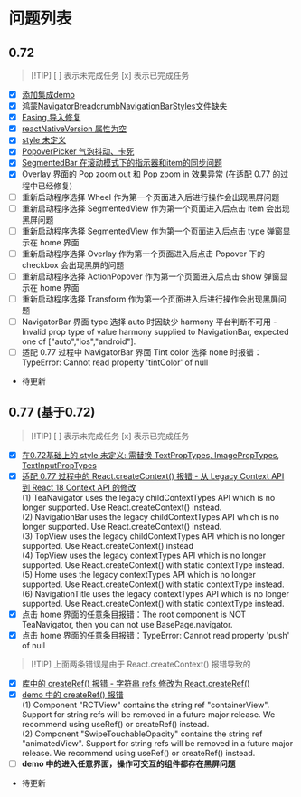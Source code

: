 # 问题列表

## 0.72
> [!TIP] [ ] 表示未完成任务 [x] 表示已完成任务
- [x] [添加集成demo](https://github.com/ChanRui09/teaset_lib_demo/commit/895e03ee017632f3ef500d7178231aa547eb3739)
- [x] [鸿蒙NavigatorBreadcrumbNavigationBarStyles文件缺失](https://github.com/ChanRui09/teaset_lib_demo/commit/141ddaf4d930f18024c46bd09c1ca01b92a42b77)
- [x] [Easing 导入修复](https://github.com/ChanRui09/teaset_lib_demo/commit/552f23a18b3a6e843519f6d9822cefb5585a13cd)
- [x] [reactNativeVersion 属性为空](https://github.com/ChanRui09/teaset_lib_demo/commit/3211eaf1b8086148af044cbcafdc96635d95d7ee)
- [x] [style 未定义](https://github.com/ChanRui09/teaset_lib_demo/commit/1f07c0f3da8e294f15623e75d41f26a9dac16d73)
- [x] [PopoverPicker 气泡抖动、卡死](https://github.com/ChanRui09/teaset_lib_demo/commit/f49863bb1d4301c8165c5515ee392295194dc750)
- [x] [SegmentedBar 在滚动模式下的指示器和item的同步问题](https://github.com/ChanRui09/teaset_lib_demo/commit/0273cbd797ed6bd86fae5ef9676b702b848a7a38) 
- [x] Overlay 界面的 Pop zoom out 和 Pop zoom in 效果异常 (在适配 0.77 的过程中已经修复)  
- [ ] 重新启动程序选择 Wheel 作为第一个页面进入后进行操作会出现黑屏问题
- [ ] 重新启动程序选择 SegmentedView 作为第一个页面进入后点击 item 会出现黑屏问题
- [ ] 重新启动程序选择 SegmentedView 作为第一个页面进入后点击 type 弹窗显示在 home 界面
- [ ] 重新启动程序选择 Overlay 作为第一个页面进入后点击 Popover 下的 checkbox 会出现黑屏的问题
- [ ] 重新启动程序选择 ActionPopover 作为第一个页面进入后点击 show 弹窗显示在 home 界面
- [ ] 重新启动程序选择 Transform 作为第一个页面进入后进行操作会出现黑屏问题
- [ ] NavigatorBar 界面 type 选择 auto 时因缺少 harmony 平台判断不可用 - Invalid prop type of value harmony supplied to NavigationBar, expected one of ["auto","ios","android"].  
- [ ] 适配 0.77 过程中 NavigatorBar 界面 Tint color 选择 none 时报错：TypeError: Cannot read property 'tintColor' of null  
- 待更新
## 0.77 (基于0.72)
> [!TIP] [ ] 表示未完成任务 [x] 表示已完成任务
- [x] [在0.72基础上的 style 未定义: 需替换 TextPropTypes, ImagePropTypes, TextInputPropTypes](https://github.com/ChanRui09/teaset_lib_demo/commit/ff6d5b34b1f30e6e1be9c274bca36840fef6c71e)
- [x] [适配 0.77 过程中的 React.createContext() 报错 - 从 Legacy Context API 到 React 18 Context API 的修改](https://github.com/ChanRui09/teaset_lib_demo/commit/ed2b30dce1784e873f4b806abfa16416396edfa2)   
(1) TeaNavigator uses the legacy childContextTypes API which is no longer supported. Use React.createContext() instead.  
(2) NavigationBar uses the legacy childContextTypes API which is no longer supported. Use React.createContext() instead.  
(3) TopView uses the legacy childContextTypes API which is no longer supported. Use React.createContext() instead  
(4) TopView uses the legacy contextTypes API which is no longer supported. Use React.createContext() with static contextType instead.  
(5) Home uses the legacy contextTypes API which is no longer supported. Use React.createContext() with static contextType instead.  
(6) NavigationTitle uses the legacy contextTypes API which is no longer supported. Use React.createContext() with static contextType instead.  
- [x] 点击 home 界面的任意条目报错：The root component is NOT TeaNavigator, then you can not use BasePage.navigator.
- [x] 点击 home 界面的任意条目报错：TypeError: Cannot read property 'push' of null
> [!TIP] 上面两条错误是由于 React.createContext() 报错导致的
- [x] [库中的 createRef() 报错 - 字符串 refs 修改为 React.createRef()](https://github.com/ChanRui09/teaset_lib_demo/commit/5192ff367ab61909c00411033f59dcce591f0803)
- [x] [demo 中的 createRef() 报错](https://github.com/ChanRui09/teaset_lib_demo/commit/dfcfcf71ab29ca58802641338c250701491ed860)  
(1) Component "RCTView" contains the string ref "containerView". Support for string refs will be removed in a future major release. We recommend using useRef() or createRef() instead.  
(2) Component "SwipeTouchableOpacity" contains the string ref "animatedView". Support for string refs will be removed in a future major release. We recommend using useRef() or createRef() instead.  
- [ ] **demo 中的进入任意界面，操作可交互的组件都存在黑屏问题** 
- 待更新
